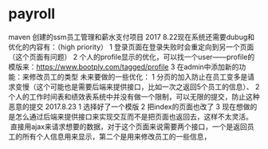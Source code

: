 # payroll
maven 创建的ssm员工管理和薪水支付项目
2017 8.22现在系统还需要dubug和优化的内容有：（high priority）
  1 登录页面在登录失败时会重定向到另一个页面（这个页面有问题）
  2 个人的profile显示的优化，可以找一个user——profile的模版来：https://www.bootply.com/tagged/profile
  3 在admin中添加新的功能：来修改员工的类型
  未来要做的一些优化：
  1 分页的加入防止在员工变多是请求变慢（这个可能也是需要后端来提供接口，比如一次之返回5个员工的信息）、
  2 个人的工作时间表和绩效表系统中并没有做一个限制，可以无限的提交，防止这种恶意的提交
  2017.8.23 
  1 选择好了一个模版
  2 把index的页面也改了
  3 现在想做的是怎么通过后端来提供接口来实现交互而不是把页面也返回去，这样不太灵活。
  直接用ajax来请求想要的数据，对于这个页面来说需要两个接口，一个是返回员工的所有个人信息用来显示，第二个是用来修改员工的一些信息，
